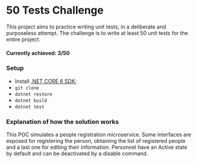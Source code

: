 # 50 Tests Challenge

This project aims to practice writing unit tests, in a deliberate and purposeless attempt. The challenge is to write at least 50 unit tests for the entire project.

#### Currently achieved: 3/50

### Setup

- Install [.NET CORE 6 SDK](https://dotnet.microsoft.com/en-us/download);
- ```git clone```
- ```dotnet restore```
- ```dotnet build```
- ```dotnet test```

### Explanation of how the solution works

This POC simulates a people registration microservice. Some interfaces are exposed for registering the person, obtaining the list of registered people and a last one for editing their information. Personnel have an Active state by default and can be deactivated by a disable command.
